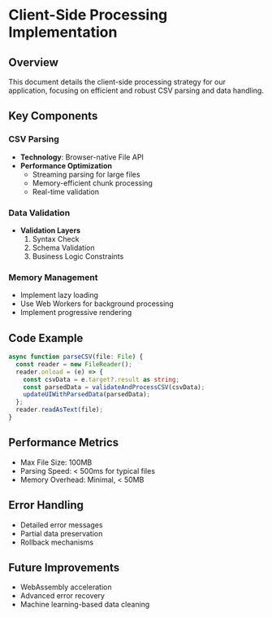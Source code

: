 # Client-Side Processing Implementation

## Overview
This document details the client-side processing strategy for our application, focusing on efficient and robust CSV parsing and data handling.

## Key Components

### CSV Parsing
- **Technology**: Browser-native File API
- **Performance Optimization**
  - Streaming parsing for large files
  - Memory-efficient chunk processing
  - Real-time validation

### Data Validation
- **Validation Layers**
  1. Syntax Check
  2. Schema Validation
  3. Business Logic Constraints

### Memory Management
- Implement lazy loading
- Use Web Workers for background processing
- Implement progressive rendering

## Code Example

```typescript
async function parseCSV(file: File) {
  const reader = new FileReader();
  reader.onload = (e) => {
    const csvData = e.target?.result as string;
    const parsedData = validateAndProcessCSV(csvData);
    updateUIWithParsedData(parsedData);
  };
  reader.readAsText(file);
}
```

## Performance Metrics
- Max File Size: 100MB
- Parsing Speed: < 500ms for typical files
- Memory Overhead: Minimal, < 50MB

## Error Handling
- Detailed error messages
- Partial data preservation
- Rollback mechanisms

## Future Improvements
- WebAssembly acceleration
- Advanced error recovery
- Machine learning-based data cleaning
